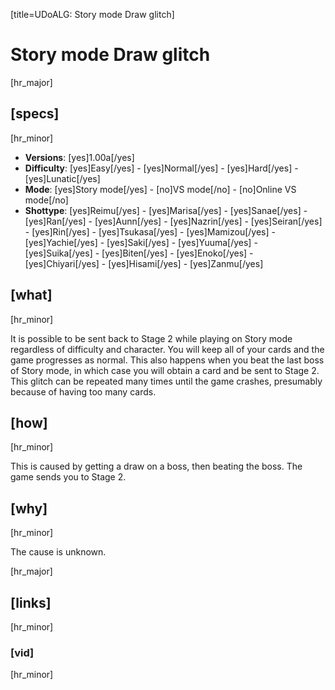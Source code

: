 [title=UDoALG: Story mode Draw glitch]
# Story mode Draw glitch
[hr_major]

## [specs]  
[hr_minor]

* **Versions**: [yes]1.00a[/yes]
* **Difficulty**: [yes]Easy[/yes] - [yes]Normal[/yes] - [yes]Hard[/yes] - [yes]Lunatic[/yes]
* **Mode**: [yes]Story mode[/yes] - [no]VS mode[/no] - [no]Online VS mode[/no]
* **Shottype**: [yes]Reimu[/yes] - [yes]Marisa[/yes] - [yes]Sanae[/yes] - [yes]Ran[/yes] - [yes]Aunn[/yes] - [yes]Nazrin[/yes] - [yes]Seiran[/yes] - [yes]Rin[/yes] - [yes]Tsukasa[/yes] - [yes]Mamizou[/yes] - [yes]Yachie[/yes] - [yes]Saki[/yes] - [yes]Yuuma[/yes] - [yes]Suika[/yes] - [yes]Biten[/yes] - [yes]Enoko[/yes] - [yes]Chiyari[/yes] - [yes]Hisami[/yes] - [yes]Zanmu[/yes]


## [what]
[hr_minor]

It is possible to be sent back to Stage 2 while playing on Story mode regardless of difficulty and character. You will keep all of your cards and the game progresses as normal. This also happens when you beat the last boss of Story mode, in which case you will obtain a card and be sent to Stage 2. This glitch can be repeated many times until the game crashes, presumably because of having too many cards.

## [how]
[hr_minor]

This is caused by getting a draw on a boss, then beating the boss. The game sends you to Stage 2.

## [why]
[hr_minor]

The cause is unknown.

[hr_major]
## [links]
[hr_minor]
### [vid]
[hr_minor]
